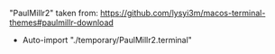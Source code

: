 "PaulMillr2" taken from:
https://github.com/lysyi3m/macos-terminal-themes#paulmillr-download

- Auto-import "./temporary/PaulMillr2.terminal"
